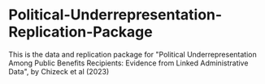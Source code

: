 # Political-Underrepresentation-Replication-Package
This is the data and replication package for "Political Underrepresentation Among Public Benefits Recipients: Evidence from Linked Administrative Data", by Chizeck et al (2023)
